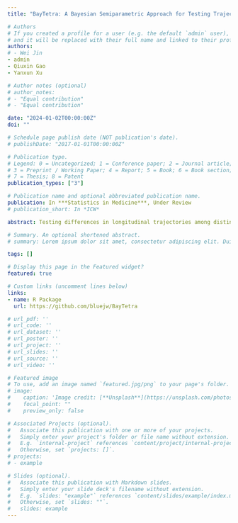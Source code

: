```yaml
---
title: "BayTetra: A Bayesian Semiparametric Approach for Testing Trajectory Differences"

# Authors
# If you created a profile for a user (e.g. the default `admin` user), write the username (folder name) here 
# and it will be replaced with their full name and linked to their profile.
authors:
# - Wei Jin
- admin
- Qiuxin Gao
- Yanxun Xu

# Author notes (optional)
# author_notes:
# - "Equal contribution"
# - "Equal contribution"

date: "2024-01-02T00:00:00Z"
doi: ""

# Schedule page publish date (NOT publication's date).
# publishDate: "2017-01-01T00:00:00Z"

# Publication type.
# Legend: 0 = Uncategorized; 1 = Conference paper; 2 = Journal article;
# 3 = Preprint / Working Paper; 4 = Report; 5 = Book; 6 = Book section;
# 7 = Thesis; 8 = Patent
publication_types: ["3"]

# Publication name and optional abbreviated publication name.
publication: In ***Statistics in Medicine***, Under Review
# publication_short: In *ICW*

abstract: Testing differences in longitudinal trajectories among distinct groups of population is an important task in many biomedical applications. Motivated by an application in Alzheimer’s disease, we develop BayTetra, an innovative Bayesian semiparametric approach for estimating and testing group differences in multivariate longitudinal trajectories. BayTetra jointly models multivariate longitudinal data by directly accounting for correlations among different responses, and uses a semiparametric framework based on B-splines to capture the non-linear trajectories with great flexibility. To avoid overfitting, BayTetra encourages parsimonious trajectory estimation through spike-and-slab priors on the spline coefficients. The proposed method converts the challenging task of hypothesis testing for longitudinal trajectories into a more manageable equivalent form based on hypothesis testing for spline coefficients. More importantly, by leveraging posterior inference with natural uncertainty quantification, our Bayesian method offers a more robust and straightforward hypothesis testing procedure than frequentist methods. Extensive simulations demonstrate BayTetra's superior performance over alternatives. Applications to the Biomarkers of Cognitive Decline Among Normal Individuals (BIOCARD) study yield interpretable and valuable clinical insights. A major contribution of this paper is that we have developed an R package **BayTetra**, which implements the proposed Bayesian semiparametric approach and is the first publicly available software for hypothesis testing on trajectory differences based on a flexible modeling framework.

# Summary. An optional shortened abstract.
# summary: Lorem ipsum dolor sit amet, consectetur adipiscing elit. Duis posuere tellus ac convallis placerat. Proin tincidunt magna sed ex sollicitudin condimentum.

tags: []

# Display this page in the Featured widget?
featured: true

# Custom links (uncomment lines below)
links:
- name: R Package
  url: https://github.com/bluejw/BayTetra

# url_pdf: ''
# url_code: ''
# url_dataset: ''
# url_poster: ''
# url_project: ''
# url_slides: ''
# url_source: ''
# url_video: ''

# Featured image
# To use, add an image named `featured.jpg/png` to your page's folder. 
# image:
#    caption: 'Image credit: [**Unsplash**](https://unsplash.com/photos/pLCdAaMFLTE)'
#    focal_point: ""
#    preview_only: false

# Associated Projects (optional).
#   Associate this publication with one or more of your projects.
#   Simply enter your project's folder or file name without extension.
#   E.g. `internal-project` references `content/project/internal-project/index.md`.
#   Otherwise, set `projects: []`.
# projects:
# - example

# Slides (optional).
#   Associate this publication with Markdown slides.
#   Simply enter your slide deck's filename without extension.
#   E.g. `slides: "example"` references `content/slides/example/index.md`.
#   Otherwise, set `slides: ""`.
#   slides: example
---
```


